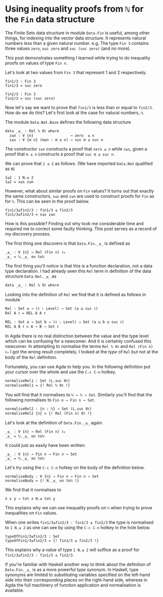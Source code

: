 <!-- -*-agda2-*- -->
# Using inequality proofs from `ℕ` for the `Fin` data structure

The Finite Sets data structure in module `Data.Fin` is
useful, among other things, for indexing into the vector
data structure. It represents natural numbers less than
a given natural number. e.g. The type `Fin 3` contains
three values `zero`, `suc zero` and `suc (suc zero)`
(and no more).

This post demonstrates something I learned while trying
to do inequality proofs on values of type `Fin n`.

<!--
```
open import Data.Nat using (s≤s; z≤n; ℕ)
import Data.Nat as N
open import Data.Fin
open import Level using (0ℓ)
import Level as L
open import Relation.Binary.Core
open import Function
-- open import Relation.Binary.PropositionalEquality
```
-->

Let's look at two values from `Fin 3` that represent
1 and 2 respectively.

```
fin1/3 : Fin 3
fin1/3 = suc zero

fin2/3 : Fin 3
fin2/3 = suc (suc zero)
```

Now let's say we want to prove that `fin1/3` is less than
or equal to `fin2/3`. How do we do this? Let's first look
at the case for natural numbers, `ℕ`.

The module `Data.Nat.Base` defines the following data structure


    data _≤_ : Rel ℕ 0ℓ where
      z≤n : ∀ {n}                 → zero  ≤ n
      s≤s : ∀ {m n} (m≤n : m ≤ n) → suc m ≤ suc n


The constructor `z≤n` constructs a proof that `zero ≤ n`
while `s≤s`, given a proof that `m ≤ n` constructs a proof
that `suc m ≤ suc n`.

We can prove that `1 ≤ 2` as follows. (We have imported `Data.Nat`
qualified as `N`)


```
1≤2 : 1 N.≤ 2
1≤2 = s≤s z≤n
```

However, what about similar proofs on `Fin` values? It turns out
that exactly the same constructors, `s≤s` and `z≤n` are used to
construct proofs for `Fin` as for `ℕ`. This can be seen in the
proof below.

```
fin1/3≤fin2/3 : fin1/3 ≤ fin2/3
fin1/3≤fin2/3 = s≤s z≤n
```

How is this possible? Finding out why took me considerable time
and required me to correct some faulty thinking. This post
serves as a record of my discovery process.

The first thing one discovers is that `Data.Fin._≤_` is defined as

    _≤_ : ∀ {n} → Rel (Fin n) ℓ₀
    _≤_ = ℕ._≤_ on toℕ

The first thing you'll notice is that this is a function declaration,
not a data type declaration.  I had already seen this `Rel` term in
definition of the data structure `Data.Nat._≤_` as

    data _≤_ : Rel ℕ 0ℓ where

Looking into the definition of `Rel` we find that it is defined as follows in
module `

    Rel : Set a → (ℓ : Level) → Set (a ⊔ suc ℓ)
    Rel A ℓ = REL A A ℓ

    REL : Set a → Set b → (ℓ : Level) → Set (a ⊔ b ⊔ suc ℓ)
    REL A B ℓ = A → B → Set ℓ

In Agda there is no real distinction between the value and the type level
which can be confusing for a newcomer. And it is certainly confused this
newcomer. In attempting to normalise the terms `Rel ℕ 0ℓ` and `Rel (Fin n) ℓ₀`
I got the wrong result completely. I looked at the _type_ of `Rel` but not
at the body of the `Rel` definition.

Fortunately, you can use Agda to help you. In the following definition
put your cursor over the whole and use the `C-c C-n` hotkey.

```
normaliseRel1 : Set (L.suc 0ℓ)
normaliseRel1 = {! Rel ℕ 0ℓ !}
```

You will find that it normalises to `ℕ → ℕ → Set`.
Similarly you'll find that the following normalises to `Fin n → Fin n → Set`.

```
normaliseRel2 : {n : ℕ} → Set (L.suc 0ℓ)
normaliseRel2 {n} = {! Rel (Fin n) 0ℓ !}
```


Let's look at the definition of `Data.Fin._≤_` again.

    _≤_ : ∀ {n} → Rel (Fin n) ℓ₀
    _≤_ = ℕ._≤_ on toℕ

It could just as easily have been written:

    _≤_ : ∀ {n} → Fin n → Fin n → Set
    _≤_ = ℕ._≤_ on toℕ


Let's try using the `C-c C-n` hotkey on the body
of the definition below.

```
normaliseBody : ∀ {n} → Fin n → Fin n → Set
normaliseBody = {! N._≤_ on toℕ !}
```

We find that it normalises to

    λ x y → toℕ x N.≤ toℕ y

This explains why we can use inequality proofs on `ℕ`
when trying to prove inequalities on `Fin` values.

When one writes `fin1/3≤fin2/3 : fin1/3 ≤ fin2/3`
the type is normalised to `1 N.≤ 2` as one can see
by using the `C-c C-n` hotkey in the hole below.

```
typeOfFin1/3≤fin2/3 : Set
typeOfFin1/3≤fin2/3 = {! fin1/3 ≤ fin2/3 !}
```

This explains why a value of type `1 N.≤ 2` will
suffice as a proof for `fin1/3≤fin2/3 : fin1/3 ≤ fin2/3`.

If you're familiar with Haskell another way to think about the
definition of `Data.Fin._≤_` is as a more powerful _type synonym_.  In
Haskell, type synonyms are limited to substituting variables specified
on the left-hand side into their corresponding places on the
right-hand side, whereas in Agda the full machinery of function
application and normalisation is available.
